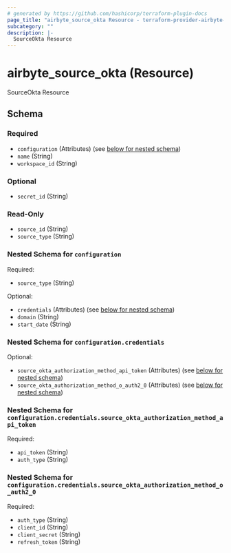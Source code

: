 ```yaml
---
# generated by https://github.com/hashicorp/terraform-plugin-docs
page_title: "airbyte_source_okta Resource - terraform-provider-airbyte-new"
subcategory: ""
description: |-
  SourceOkta Resource
---
```


# airbyte_source_okta (Resource)

SourceOkta Resource



<!-- schema generated by tfplugindocs -->
## Schema

### Required

- `configuration` (Attributes) (see [below for nested schema](#nestedatt--configuration))
- `name` (String)
- `workspace_id` (String)

### Optional

- `secret_id` (String)

### Read-Only

- `source_id` (String)
- `source_type` (String)

<a id="nestedatt--configuration"></a>
### Nested Schema for `configuration`

Required:

- `source_type` (String)

Optional:

- `credentials` (Attributes) (see [below for nested schema](#nestedatt--configuration--credentials))
- `domain` (String)
- `start_date` (String)

<a id="nestedatt--configuration--credentials"></a>
### Nested Schema for `configuration.credentials`

Optional:

- `source_okta_authorization_method_api_token` (Attributes) (see [below for nested schema](#nestedatt--configuration--credentials--source_okta_authorization_method_api_token))
- `source_okta_authorization_method_o_auth2_0` (Attributes) (see [below for nested schema](#nestedatt--configuration--credentials--source_okta_authorization_method_o_auth2_0))

<a id="nestedatt--configuration--credentials--source_okta_authorization_method_api_token"></a>
### Nested Schema for `configuration.credentials.source_okta_authorization_method_api_token`

Required:

- `api_token` (String)
- `auth_type` (String)


<a id="nestedatt--configuration--credentials--source_okta_authorization_method_o_auth2_0"></a>
### Nested Schema for `configuration.credentials.source_okta_authorization_method_o_auth2_0`

Required:

- `auth_type` (String)
- `client_id` (String)
- `client_secret` (String)
- `refresh_token` (String)


